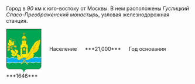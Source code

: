 <!--2021-11-20 14:30:06-->
Город в *90* км к юго-востоку от Москвы. 
В нем расположены *Гуслицкий Спасо-Преображенский монастырь*, узловая железнодорожная станция.

<span class="dt">
  <img src="Kurovskoye.png" align="middle" width="96px"> &emsp; 
<span class="dtc">
  Население &emsp; ***21,000*** &emsp;
  Год&nbsp;основания &emsp; ***1646***
</span>
</span>